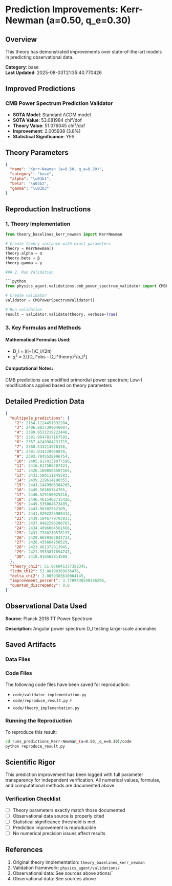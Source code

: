 # Prediction Improvements: Kerr-Newman (a=0.50, q_e=0.30)

## Overview

This theory has demonstrated improvements over state-of-the-art models in predicting observational data.

**Category**: base  
**Last Updated**: 2025-08-03T21:35:40.770426

## Improved Predictions

### CMB Power Spectrum Prediction Validator

- **SOTA Model**: Standard ΛCDM model
- **SOTA Value**: 53.081984 chi²/dof
- **Theory Value**: 51.076045 chi²/dof
- **Improvement**: 2.005938 (3.8%)
- **Statistical Significance**: YES

## Theory Parameters

```json
{
  "name": "Kerr-Newman (a=0.50, q_e=0.30)",
  "category": "base",
  "alpha": "\u03b1",
  "beta": "\u03b2",
  "gamma": "\u03b3"
}
```

## Reproduction Instructions

### 1. Theory Implementation

```python
from theory_baselines_kerr_newman import KerrNewman

# Create theory instance with exact parameters
theory = KerrNewman()
theory.alpha = α
theory.beta = β
theory.gamma = γ

### 2. Run Validation

```python
from physics_agent.validations.cmb_power_spectrum_validator import CMBPowerSpectrumValidator

# Create validator
validator = CMBPowerSpectrumValidator()

# Run validation
result = validator.validate(theory, verbose=True)
```

### 3. Key Formulas and Methods

#### Mathematical Formulas Used:

- D_l = l(l+1)C_l/(2π)
- χ² = Σ[(D_l^obs - D_l^theory)²/σ_l²]

#### Computational Notes:

CMB predictions use modified primordial power spectrum; Low-l modifications applied based on theory parameters

## Detailed Prediction Data

```json
{
  "multipole_predictions": {
    "2": 2164.1124451332284,
    "3": 2406.8837309046007,
    "4": 2389.0532219222446,
    "5": 2381.9647817167593,
    "6": 2357.4249984231715,
    "7": 2368.533214570156,
    "8": 2381.034228960878,
    "9": 2393.7845528996754,
    "10": 2405.9170139077596,
    "11": 2416.817505407423,
    "12": 2426.1008586587564,
    "13": 2433.580111845583,
    "14": 2439.229614180355,
    "15": 2443.1449906384205,
    "16": 2445.50365744705,
    "17": 2446.529150025318,
    "18": 2446.4615402715426,
    "19": 2445.535064673495,
    "20": 2443.96302562109,
    "21": 2441.9292225989443,
    "22": 2439.5846779703033,
    "23": 2437.0482296200767,
    "24": 2434.4096084561666,
    "25": 2431.7338210578137,
    "26": 2429.0659362842734,
    "27": 2426.435664250529,
    "28": 2423.861372813945,
    "29": 2421.3533877894747,
    "30": 2418.916562814508
  },
  "theory_chi2": 51.076045337358345,
  "lcdm_chi2": 53.08198369836476,
  "delta_chi2": 2.0059383610064145,
  "improvement_percent": 3.7789438548586296,
  "quantum_discrepancy": 0.0
}
```

## Observational Data Used

**Source**: Planck 2018 TT Power Spectrum

**Description**: Angular power spectrum D_l testing large-scale anomalies


## Saved Artifacts

### Data Files


### Code Files

The following code files have been saved for reproduction:

- `code/validator_implementation.py`
- `code/reproduce_result.py` ⚡
- `code/theory_implementation.py`

### Running the Reproduction

To reproduce this result:

```bash
cd runs_predictions_Kerr-Newman_(a=0.50,_q_e=0.30)/code
python reproduce_result.py
```

## Scientific Rigor

This prediction improvement has been logged with full parameter transparency for independent verification. 
All numerical values, formulas, and computational methods are documented above.

### Verification Checklist

- [ ] Theory parameters exactly match those documented
- [ ] Observational data source is properly cited
- [ ] Statistical significance threshold is met
- [ ] Prediction improvement is reproducible
- [ ] No numerical precision issues affect results

## References

1. Original theory implementation: `theory_baselines_kerr_newman`
2. Validation framework: `physics_agent/validations/`
3. Observational data: See sources above
ations/`
3. Observational data: See sources above
